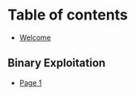 # Table of contents

* [Welcome](README.md)

## Binary Exploitation

* [Page 1](binary-exploitation/page-1.md)
